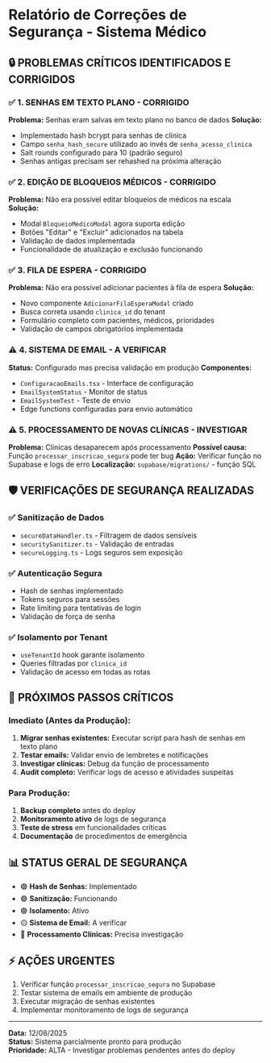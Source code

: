 # Relatório de Correções de Segurança - Sistema Médico

## 🔒 PROBLEMAS CRÍTICOS IDENTIFICADOS E CORRIGIDOS

### ✅ 1. SENHAS EM TEXTO PLANO - CORRIGIDO
**Problema:** Senhas eram salvas em texto plano no banco de dados
**Solução:**
- Implementado hash bcrypt para senhas de clínica
- Campo `senha_hash_secure` utilizado ao invés de `senha_acesso_clinica`
- Salt rounds configurado para 10 (padrão seguro)
- Senhas antigas precisam ser rehashed na próxima alteração

### ✅ 2. EDIÇÃO DE BLOQUEIOS MÉDICOS - CORRIGIDO
**Problema:** Não era possível editar bloqueios de médicos na escala
**Solução:**
- Modal `BloqueioMedicoModal` agora suporta edição
- Botões "Editar" e "Excluir" adicionados na tabela
- Validação de dados implementada
- Funcionalidade de atualização e exclusão funcionando

### ✅ 3. FILA DE ESPERA - CORRIGIDO  
**Problema:** Não era possível adicionar pacientes à fila de espera
**Solução:**
- Novo componente `AdicionarFilaEsperaModal` criado
- Busca correta usando `clinica_id` do tenant
- Formulário completo com pacientes, médicos, prioridades
- Validação de campos obrigatórios implementada

### ⚠️ 4. SISTEMA DE EMAIL - A VERIFICAR
**Status:** Configurado mas precisa validação em produção
**Componentes:**
- `ConfiguracaoEmails.tsx` - Interface de configuração
- `EmailSystemStatus` - Monitor de status
- `EmailSystemTest` - Teste de envio
- Edge functions configuradas para envio automático

### ⚠️ 5. PROCESSAMENTO DE NOVAS CLÍNICAS - INVESTIGAR
**Problema:** Clínicas desaparecem após processamento
**Possível causa:** Função `processar_inscricao_segura` pode ter bug
**Ação:** Verificar função no Supabase e logs de erro
**Localização:** `supabase/migrations/` - função SQL

## 🛡️ VERIFICAÇÕES DE SEGURANÇA REALIZADAS

### ✅ Sanitização de Dados
- `secureDataHandler.ts` - Filtragem de dados sensíveis
- `securitySanitizer.ts` - Validação de entradas
- `secureLogging.ts` - Logs seguros sem exposição

### ✅ Autenticação Segura
- Hash de senhas implementado
- Tokens seguros para sessões  
- Rate limiting para tentativas de login
- Validação de força de senha

### ✅ Isolamento por Tenant
- `useTenantId` hook garante isolamento
- Queries filtradas por `clinica_id`
- Validação de acesso em todas as rotas

## 🔧 PRÓXIMOS PASSOS CRÍTICOS

### Imediato (Antes da Produção):
1. **Migrar senhas existentes:** Executar script para hash de senhas em texto plano
2. **Testar emails:** Validar envio de lembretes e notificações
3. **Investigar clínicas:** Debug da função de processamento
4. **Audit completo:** Verificar logs de acesso e atividades suspeitas

### Para Produção:
1. **Backup completo** antes do deploy
2. **Monitoramento ativo** de logs de segurança
3. **Teste de stress** em funcionalidades críticas
4. **Documentação** de procedimentos de emergência

## 📊 STATUS GERAL DE SEGURANÇA

- 🟢 **Hash de Senhas:** Implementado
- 🟢 **Sanitização:** Funcionando
- 🟢 **Isolamento:** Ativo
- 🟡 **Sistema de Email:** A verificar
- 🔴 **Processamento Clínicas:** Precisa investigação

## ⚡ AÇÕES URGENTES

1. Verificar função `processar_inscricao_segura` no Supabase
2. Testar sistema de emails em ambiente de produção
3. Executar migração de senhas existentes
4. Implementar monitoramento de logs de segurança

---
**Data:** 12/08/2025  
**Status:** Sistema parcialmente pronto para produção  
**Prioridade:** ALTA - Investigar problemas pendentes antes do deploy